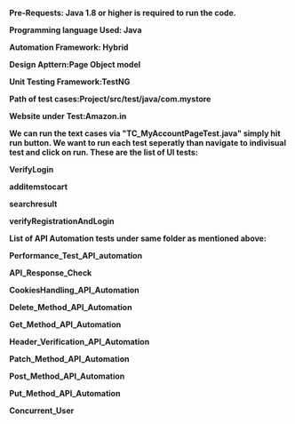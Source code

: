 **Pre-Requests: Java 1.8 or higher is required to run the code.**

**Programming language Used: Java**

**Automation Framework: Hybrid**

**Design Apttern:Page Object model**

**Unit Testing Framework:TestNG**

**Path of test cases:Project/src/test/java/com.mystore**

**Website under Test:Amazon.in**

**We can run the text cases via "TC_MyAccountPageTest.java" simply hit run button.
We want to run each test seperatly than navigate to indivisual test and click on run.
These are the list of UI tests:**

**VerifyLogin**

**additemstocart**

**searchresult**

**verifyRegistrationAndLogin**

**List of API Automation tests under same folder as mentioned above:**

**Performance_Test_API_automation**

**API_Response_Check**

**CookiesHandling_API_Automation**

**Delete_Method_API_Automation**

**Get_Method_API_Automation**

**Header_Verification_API_Automation**

**Patch_Method_API_Automation**

**Post_Method_API_Automation**

**Put_Method_API_Automation**

**Concurrent_User**





